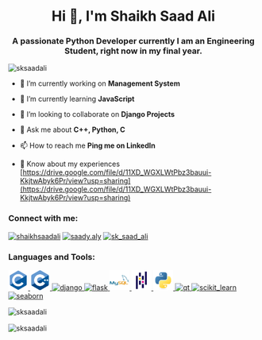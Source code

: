 <h1 align="center">Hi 👋, I'm Shaikh Saad Ali</h1>
<h3 align="center">A passionate Python Developer currently I am an Engineering Student, right now in my final year.</h3>

<p align="left"> <img src="https://komarev.com/ghpvc/?username=sksaadali&label=Profile%20views&color=0e75b6&style=flat-square" alt="sksaadali" /> </p>

- 🔭 I’m currently working on **Management System**

- 🌱 I’m currently learning **JavaScript**

- 👯 I’m looking to collaborate on **Django Projects**

- 💬 Ask me about **C++, Python, C**

- 📫 How to reach me **Ping me on LinkedIn**

- 📄 Know about my experiences [https://drive.google.com/file/d/11XD_WGXLWtPbz3bauui-KkjtwAbyk6Pr/view?usp=sharing](https://drive.google.com/file/d/11XD_WGXLWtPbz3bauui-KkjtwAbyk6Pr/view?usp=sharing)

<h3 align="left">Connect with me:</h3>
<p align="left">
<a href="https://kaggle.com/shaikhsaadali" target="blank"><img align="center" src="https://raw.github.com/SkSaadAli/SkSaadAli/main/logos/social/kaggle.svg?sanitize=true" alt="shaikhsaadali" height="30" width="40" /></a>
<a href="https://instagram.com/saady.aly" target="blank"><img align="center" src="https://raw.githubusercontent.com/rahuldkjain/github-profile-readme-generator/master/src/images/icons/Social/instagram.svg" alt="saady.aly" height="30" width="40" /></a>
<a href="https://www.leetcode.com/sk_saad_ali" target="blank"><img align="center" src="https://raw.githubusercontent.com/rahuldkjain/github-profile-readme-generator/master/src/images/icons/Social/leet-code.svg" alt="sk_saad_ali" height="30" width="40" /></a>
</p>

<h3 align="left">Languages and Tools:</h3>
<p align="left"> <a href="https://www.cprogramming.com/" target="_blank" rel="noreferrer"> <img src="https://raw.githubusercontent.com/devicons/devicon/master/icons/c/c-original.svg" alt="c" width="40" height="40"/> </a> <a href="https://www.w3schools.com/cpp/" target="_blank" rel="noreferrer"> <img src="https://raw.githubusercontent.com/devicons/devicon/master/icons/cplusplus/cplusplus-original.svg" alt="cplusplus" width="40" height="40"/> </a> <a href="https://www.djangoproject.com/" target="_blank" rel="noreferrer"> <img src="https://cdn.worldvectorlogo.com/logos/django.svg" alt="django" width="40" height="40"/> </a> <a href="https://flask.palletsprojects.com/" target="_blank" rel="noreferrer"> <img src="https://www.vectorlogo.zone/logos/pocoo_flask/pocoo_flask-icon.svg" alt="flask" width="40" height="40"/> </a> <a href="https://www.mysql.com/" target="_blank" rel="noreferrer"> <img src="https://raw.githubusercontent.com/devicons/devicon/master/icons/mysql/mysql-original-wordmark.svg" alt="mysql" width="40" height="40"/> </a> <a href="https://pandas.pydata.org/" target="_blank" rel="noreferrer"> <img src="https://raw.githubusercontent.com/devicons/devicon/2ae2a900d2f041da66e950e4d48052658d850630/icons/pandas/pandas-original.svg" alt="pandas" width="40" height="40"/> </a> <a href="https://www.python.org" target="_blank" rel="noreferrer"> <img src="https://raw.githubusercontent.com/devicons/devicon/master/icons/python/python-original.svg" alt="python" width="40" height="40"/> </a> <a href="https://www.qt.io/" target="_blank" rel="noreferrer"> <img src="https://upload.wikimedia.org/wikipedia/commons/0/0b/Qt_logo_2016.svg" alt="qt" width="40" height="40"/> </a> <a href="https://scikit-learn.org/" target="_blank" rel="noreferrer"> <img src="https://upload.wikimedia.org/wikipedia/commons/0/05/Scikit_learn_logo_small.svg" alt="scikit_learn" width="40" height="40"/> </a> <a href="https://seaborn.pydata.org/" target="_blank" rel="noreferrer"> <img src="https://seaborn.pydata.org/_images/logo-mark-lightbg.svg" alt="seaborn" width="40" height="40"/> </a> </p>

<p><img align="center" src="https://github-readme-stats.vercel.app/api/top-langs?username=sksaadali&show_icons=true&locale=en&layout=compact" alt="sksaadali" /></p>

<p><img align="center" src="https://github-readme-streak-stats.herokuapp.com/?user=sksaadali&" alt="sksaadali" /></p>
